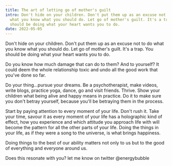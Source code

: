 ```yaml
---
title: The art of letting go of mother's guilt
intro: Don't hide on your children. Don't put them up as an excuse not to do
  what you know what you should do. Let go of mother's guilt. It's a trap. You
  should be doing what your heart wants you to do.
date: 2022-05-05
---
```

Don't hide on your children. Don't put them up as an excuse not to do what you know what you should do. Let go of mother's guilt. It's a trap. You should be doing what your heart wants you to do.

Do you know how much damage that can do to them? And to yourself? It could deem the whole relationship toxic and undo all the good work that you've done so far. 

Do your thing...pursue your dreams. Be a psychotherapist, make videos, write blogs, practice yoga, dance, go and visit friends. Thrive. Show your children what being alive and happy means in practice. Do it to make sure you don't betray yourself, because you'll be betraying them in the process.

Start by paying attention to every moment of your life. Don't rush it. Take your time, savour it as every moment of your life has a holographic kind of effect, how you experience and which attitude you approach life with will become the pattern for all the other parts of your life. Doing the things in your life, as if they were a song to the universe, is what brings happiness.

Doing things to the best of our ability matters not only to us but to the good of everything and everyone around us.

Does this resonate with you? let me know on twitter @energybubble